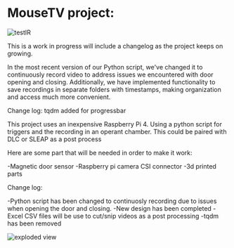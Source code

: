 # MouseTV project:
![testIR](https://user-images.githubusercontent.com/89796977/213597478-f91575fc-635d-4f5d-a935-2c39b58a0d6b.GIF)


This is a work in progress will include a changelog as the project keeps on growing. 

In the most recent version of our Python script, we've changed it to continuously record video to address issues we encountered with door opening and closing. Additionally, we have implemented functionality to save recordings in separate folders with timestamps, making organization and access much more convenient.

Change log:
tqdm added for progressbar

This project uses an inexpensive Raspberry Pi 4. Using a python script for triggers and the recording in an operant chamber. This could be paired with DLC or SLEAP as a post process

Here are some part that will be needed in order to make it work:

-Magnetic door sensor
-Raspberry pi camera CSI connector
-3d printed parts

Change log:

-Python script has been changed to continuosly recording due to issues when opening the door and closing.
-New design has been completed 
-Excel CSV files will be use to cut/snip videos as a post processing
-tqdm has been removed

![exploded view](https://user-images.githubusercontent.com/89796977/213819772-2a9da793-c162-4670-8b96-57fcdda6b1e4.jpg)
